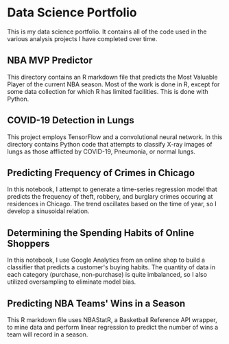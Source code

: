 # Data Science Portfolio
This is my data science portfolio. It contains all of the code used in the various analysis projects I have completed over time.
## NBA MVP Predictor 
This directory contains an R markdown file that predicts the Most Valuable Player of the current NBA season. Most of the work is done in R, except for some data collection for which R has limited facilities. This is done with Python. 
## COVID-19 Detection in Lungs
This project employs TensorFlow and a convolutional neural network. In this directory contains Python code that attempts to classify X-ray images of lungs as those afflicted by COVID-19, Pneumonia, or normal lungs. 
## Predicting Frequency of Crimes in Chicago
In this notebook, I attempt to generate a time-series regression model that predicts the frequency of theft, robbery, and burglary crimes occuring at residences in Chicago. The trend oscillates based on the time of year, so I develop a sinusoidal relation.
## Determining the Spending Habits of Online Shoppers
In this notebook, I use Google Analytics from an online shop to build a classifier that predicts a customer's buying habits. The quantity of data in each category (purchase, non-purchase) is quite imbalanced, so I also utilized oversampling to eliminate model bias.
## Predicting NBA Teams' Wins in a Season
This R markdown file uses NBAStatR, a Basketball Reference API wrapper, to mine data and perform linear regression to predict the number of wins a team will record in a season.
